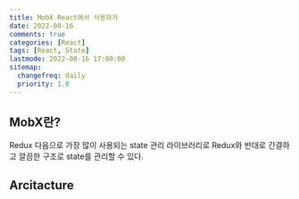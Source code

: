 ```yaml
---
title: MobX React에서 사용하기
date: 2022-08-16
comments: true
categories: [React]
tags: [React, State]
lastmode: 2022-08-16 17:00:00
sitemap:
  changefreq: daily
  priority: 1.0
---
```


## MobX란?

Redux 다음으로 가장 많이 사용되는 state 관리 라이브러리로 Redux와 반대로 간결하고 깔끔한 구조로 state를 관리할 수 있다.

## Arcitacture